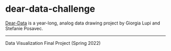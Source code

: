 # dear-data-challenge

[Dear-Data](http://www.dear-data.com/theproject)
 is a year-long, analog data drawing project by Giorgia Lupi and Stefanie Posavec. 

*** 
Data Visualization Final Project (Spring 2022)
